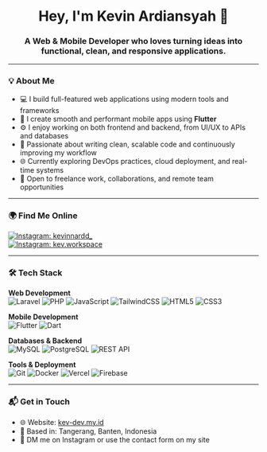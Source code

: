 <h1 align="center">Hey, I'm Kevin Ardiansyah 👋</h1>  
<h3 align="center">A Web & Mobile Developer who loves turning ideas into functional, clean, and responsive applications.</h3>

---

### 💡 About Me

- 💻 I build full-featured web applications using modern tools and frameworks  
- 📱 I create smooth and performant mobile apps using **Flutter**  
- ⚙️ I enjoy working on both frontend and backend, from UI/UX to APIs and databases  
- 🚀 Passionate about writing clean, scalable code and continuously improving my workflow  
- 🌐 Currently exploring DevOps practices, cloud deployment, and real-time systems  
- 🤝 Open to freelance work, collaborations, and remote team opportunities  

---

### 🌍 Find Me Online

[![Instagram: kevinnardd_](https://img.shields.io/badge/@kevinnardd_-%23E4405F.svg?style=for-the-badge&logo=instagram&logoColor=white)](https://instagram.com/kevinnardd_)  
[![Instagram: kev.workspace](https://img.shields.io/badge/@kev.workspace-%23E4405F.svg?style=for-the-badge&logo=instagram&logoColor=white)](https://instagram.com/kev.workspace)  

---

### 🛠️ Tech Stack

**Web Development**  
![Laravel](https://img.shields.io/badge/Laravel-FF2D20?style=for-the-badge&logo=laravel&logoColor=white)  ![PHP](https://img.shields.io/badge/PHP-777BB4?style=for-the-badge&logo=php&logoColor=white)  ![JavaScript](https://img.shields.io/badge/JavaScript-F7DF1E?style=for-the-badge&logo=javascript&logoColor=black)  ![TailwindCSS](https://img.shields.io/badge/TailwindCSS-06B6D4?style=for-the-badge&logo=tailwindcss&logoColor=white)  ![HTML5](https://img.shields.io/badge/HTML5-E34F26?style=for-the-badge&logo=html5&logoColor=white)  ![CSS3](https://img.shields.io/badge/CSS3-1572B6?style=for-the-badge&logo=css3&logoColor=white)  

**Mobile Development**  
![Flutter](https://img.shields.io/badge/Flutter-02569B?style=for-the-badge&logo=flutter&logoColor=white)  ![Dart](https://img.shields.io/badge/Dart-0175C2?style=for-the-badge&logo=dart&logoColor=white)  

**Databases & Backend**  
![MySQL](https://img.shields.io/badge/MySQL-005C84?style=for-the-badge&logo=mysql&logoColor=white)  ![PostgreSQL](https://img.shields.io/badge/PostgreSQL-336791?style=for-the-badge&logo=postgresql&logoColor=white)  ![REST API](https://img.shields.io/badge/REST%20API-4A90E2?style=for-the-badge&logo=swagger&logoColor=white)  

**Tools & Deployment**  
![Git](https://img.shields.io/badge/Git-F05032?style=for-the-badge&logo=git&logoColor=white)  ![Docker](https://img.shields.io/badge/Docker-2496ED?style=for-the-badge&logo=docker&logoColor=white)  ![Vercel](https://img.shields.io/badge/Vercel-000?style=for-the-badge&logo=vercel&logoColor=white)  ![Firebase](https://img.shields.io/badge/Firebase-FFCA28?style=for-the-badge&logo=firebase&logoColor=black)  

---

### 📬 Get in Touch

- 🌐 Website: [kev-dev.my.id](https://kev-dev.my.id)  
- 📍 Based in: Tangerang, Banten, Indonesia  
- 📩 DM me on Instagram or use the contact form on my site  
